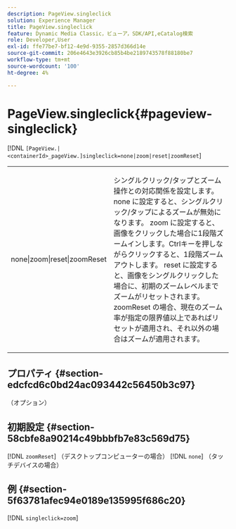 ```yaml
---
description: PageView.singleclick
solution: Experience Manager
title: PageView.singleclick
feature: Dynamic Media Classic，ビューア，SDK/API,eCatalog検索
role: Developer,User
exl-id: ffe77be7-bf12-4e9d-9355-2857d366d14e
source-git-commit: 206e4643e3926cb85b4be2189743578f88180be7
workflow-type: tm+mt
source-wordcount: '100'
ht-degree: 4%

---
```


# PageView.singleclick{#pageview-singleclick}

[!DNL `[PageView.|<containerId>_pageView.]singleclick=none|zoom|reset|zoomReset`]

<table id="table_5654736F216D4ABC9FC783F83E0BBA03"> 
 <tbody> 
  <tr> 
   <td colname="col1"> <p> <span class="codeph"> none|zoom|reset|zoomReset  </span> </p> </td> 
   <td colname="col2"> <p> シングルクリック/タップとズーム操作との対応関係を設定します。<span class="codeph"> none </span>に設定すると、シングルクリック/タップによるズームが無効になります。 <span class="codeph"> zoom </span>に設定すると、画像をクリックした場合に1段階ズームインします。Ctrlキーを押しながらクリックすると、1段階ズームアウトします。 <span class="codeph"> reset </span>に設定すると、画像をシングルクリックした場合に、初期のズームレベルまでズームがリセットされます。 <span class="codeph"> zoomReset </span>の場合、現在のズーム率が指定の限界値以上であればリセットが適用され、それ以外の場合はズームが適用されます。 </p> </td> 
  </tr> 
 </tbody> 
</table>

## プロパティ {#section-edcfcd6c0bd24ac093442c56450b3c97}

（オプション）

## 初期設定 {#section-58cbfe8a90214c49bbbfb7e83c569d75}

[!DNL `zoomReset`] （デスクトップコンピューターの場合） [!DNL `none`] （タッチデバイスの場合）

## 例 {#section-5f63781afec94e0189e135995f686c20}

[!DNL `singleclick=zoom`]
